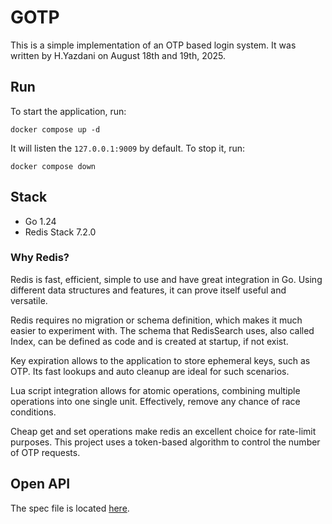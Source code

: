 # GOTP

This is a simple implementation of an OTP based login system. It was written by
H.Yazdani on August 18th and 19th, 2025.

## Run

To start the application, run:

```shell
docker compose up -d
```

It will listen the `127.0.0.1:9009` by default. To stop it, run:

```shell
docker compose down
```

## Stack

- Go 1.24
- Redis Stack 7.2.0

### Why Redis?

Redis is fast, efficient, simple to use and have great integration in Go. Using
different data structures and features, it can prove itself useful and versatile.

Redis requires no migration or schema definition, which makes it much easier to
experiment with. The schema that RedisSearch uses, also called Index, can be
defined as code and is created at startup, if not exist.

Key expiration allows to the application to store ephemeral keys, such as OTP.
Its fast lookups and auto cleanup are ideal for such scenarios.

Lua script integration allows for atomic operations, combining multiple operations
into one single unit. Effectively, remove any chance of race conditions.

Cheap get and set operations make redis an excellent choice for rate-limit
purposes. This project uses a token-based algorithm to control the number of OTP
requests.

## Open API

The spec file is located [here](assets/openapi.yaml).